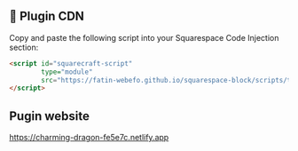 ## 📌 Plugin CDN  

Copy and paste the following script into your Squarespace Code Injection section:  

```html
<script id="squarecraft-script"
        type="module"
        src="https://fatin-webefo.github.io/squarespace-block/scripts/test.js" defer>
</script>

```


<b><h2>Pugin website</h2></b>   https://charming-dragon-fe5e7c.netlify.app